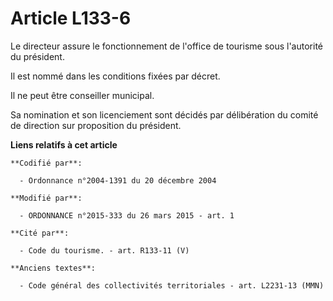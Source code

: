 # Article L133-6

Le directeur assure le fonctionnement de l'office de tourisme sous l'autorité du président.

Il est nommé dans les conditions fixées par décret.

Il ne peut être conseiller municipal.

Sa nomination et son licenciement sont décidés par délibération du comité de direction sur proposition du président.

**Liens relatifs à cet article**

	**Codifié par**:

	  - Ordonnance n°2004-1391 du 20 décembre 2004

	**Modifié par**:

	  - ORDONNANCE n°2015-333 du 26 mars 2015 - art. 1

	**Cité par**:

	  - Code du tourisme. - art. R133-11 (V)

	**Anciens textes**:

	  - Code général des collectivités territoriales - art. L2231-13 (MMN)
